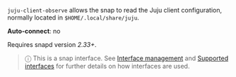 `juju-client-observe` allows the snap to read the Juju client configuration, normally located in  `$HOME/.local/share/juju`.

**Auto-connect**: no

Requires snapd version _2.33+_.

> ⓘ  This is a snap interface. See [Interface management](/t/interface-management/6154) and [Supported interfaces](/t/supported-interfaces/7744) for further details on how interfaces are used.
